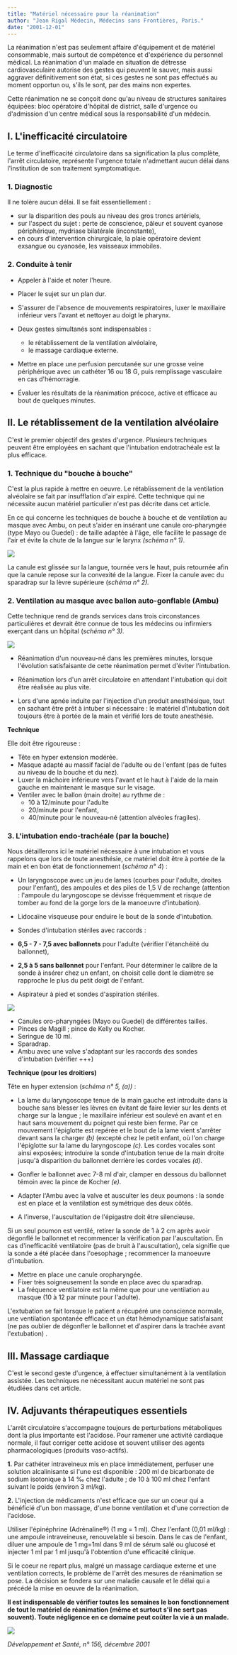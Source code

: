 ```yaml
---
title: "Matériel nécessaire pour la réanimation"
author: "Jean Rigal Médecin, Médecins sans Frontières, Paris."
date: "2001-12-01"
---
```


<div class="teaser"><p>La réanimation n'est pas seulement affaire d'équipement et de matériel consommable, mais surtout de compétence et d'expérience du personnel médical. La réanimation d'un malade en situation de détresse cardiovasculaire autorise des gestes qui peuvent le sauver, mais aussi aggraver définitivement son état, si ces gestes ne sont pas effectués au moment opportun ou, s'ils le sont, par des mains non expertes.</p>
<p>Cette réanimation ne se conçoit donc qu'au niveau de structures sanitaires équipées: bloc opératoire d'hôpital de district, salle d'urgence ou d'admission d'un centre médical sous la responsabilité d'un médecin.</p></div>

## I. L'inefficacité circulatoire

Le terme d'inefficacité circulatoire dans sa signification la plus complète, l'arrêt circulatoire, représente l'urgence totale n'admettant aucun délai dans l'institution de son traitement symptomatique.

### 1. Diagnostic

Il ne tolère aucun délai. Il se fait essentiellement :

- sur la disparition des pouls au niveau des gros troncs artériels,
- sur l'aspect du sujet : perte de conscience, pâleur et souvent cyanose périphérique, mydriase bilatérale (inconstante),
- en cours d'intervention chirurgicale, la plaie opératoire devient exsangue ou cyanosée, les vaisseaux immobiles.

### 2. Conduite à tenir

- Appeler à l'aide et noter l'heure.

- Placer le sujet sur un plan dur.

- S'assurer de l'absence de mouvements respiratoires, luxer le maxillaire inférieur vers l'avant et nettoyer au doigt le pharynx.

- Deux gestes simultanés sont indispensables :

  - le rétablissement de la ventilation alvéolaire,
  - le massage cardiaque externe.

- Mettre en place une perfusion percutanée sur une grosse veine périphérique avec un cathéter 16 ou 18 G, puis remplissage vasculaire en cas d'hémorragie.

- Évaluer les résultats de la réanimation précoce, active et efficace au bout de quelques minutes.

## II. Le rétablissement de la ventilation alvéolaire

C'est le premier objectif des gestes d'urgence. Plusieurs techniques peuvent être employées en sachant que l'intubation endotrachéale est la plus efficace.

### 1. Technique du "bouche à bouche"

C'est la plus rapide à mettre en oeuvre. Le rétablissement de la ventilation alvéolaire se fait par insufflation d'air expiré. Cette technique qui ne nécessite aucun matériel particulier n'est pas décrite dans cet article.

En ce qui concerne les techniques de bouche à bouche et de ventilation au masque avec Ambu, on peut s'aider en insérant une canule oro-pharyngée (type Mayo ou Guedel) : de taille adaptée à l'âge, elle facilite le passage de l'air et évite la chute de la langue sur le larynx *(schéma n° 1)*.

![](i948-1.jpg)

La canule est glissée sur la langue, tournée vers le haut, puis retournée afin que la canule repose sur la convexité de la langue. Fixer la canule avec du sparadrap sur la lèvre supérieure (*schéma n°* *2).*

### 2. Ventilation au masque avec ballon auto-gonflable (Ambu)

Cette technique rend de grands services dans trois circonstances particulières et devrait être connue de tous les médecins ou infirmiers exerçant dans un hôpital (*schéma n°* *3).*

![](i948-2.jpg)

- Réanimation d'un nouveau-né dans les premières minutes, lorsque l'évolution satisfaisante de cette réanimation permet d'éviter l'intubation.

- Réanimation lors d'un arrêt circulatoire en attendant l'intubation qui doit être réalisée au plus vite.

- Lors d'une apnée induite par l'injection d'un produit anesthésique, tout en sachant être prêt à intuber si nécessaire : le matériel d'intubation doit toujours être à portée de la main et vérifié lors de toute anesthésie.

**Technique**

Elle doit être rigoureuse :

- Tête en hyper extension modérée.
- Masque adapté au massif facial de l'adulte ou de l'enfant (pas de fuites au niveau de la bouche et du nez).
- Luxer la mâchoire inférieure vers l'avant et le haut à l'aide de la main gauche en maintenant le masque sur le visage.
- Ventiler avec le ballon (main droite) au rythme de :
  - 10 à 12/minute pour l'adulte
  - 20/minute pour l'enfant,
  - 40/minute pour le nouveau-né (attention alvéoles fragiles).

### 3. L'intubation endo-trachéale (par la bouche)

Nous détaillerons ici le matériel nécessaire à une intubation et vous rappelons que lors de toute anesthésie, ce matériel doit être à portée de la main et en bon état de fonctionnement (*schéma n° 4*) :

- Un laryngoscope avec un jeu de lames (courbes pour l'adulte, droites pour l'enfant), des ampoules et des piles de 1,5 V de rechange (attention : l'ampoule du laryngoscope se dévisse fréquemment et risque de tomber au fond de la gorge lors de la manoeuvre d'intubation).

- Lidocaïne visqueuse pour enduire le bout de la sonde d'intubation.

- Sondes d'intubation stériles avec raccords :

- **6,5 - 7 - 7,5 avec ballonnets** pour l'adulte (vérifier l'étanchéité du ballonnet),

- **2,5 à 5 sans ballonnet** pour l'enfant. Pour déterminer le calibre de la sonde à insérer chez un enfant, on choisit celle dont le diamètre se rapproche le plus du petit doigt de l'enfant.

- Aspirateur à pied et sondes d'aspiration stériles.

![](i948-3.jpg)

- Canules oro-pharyngées (Mayo ou Guedel) de différentes tailles.
- Pinces de Magill ; pince de Kelly ou Kocher.
- Seringue de 10 ml.
- Sparadrap.
- Ambu avec une valve s'adaptant sur les raccords des sondes d'intubation (vérifier +++)

**Technique (pour les droitiers)**

Tête en hyper extension (*schéma n° 5, (a))* :

- La lame du laryngoscope tenue de la main gauche est introduite dans la bouche sans blesser les lèvres en évitant de faire levier sur les dents et charge sur la langue ; le maxillaire inférieur est soulevé en avant et en haut sans mouvement du poignet qui reste bien ferme. Par ce mouvement l'épiglotte est repérée et le bout de la lame vient s'arrêter devant sans la charger *(b)* (excepté chez le petit enfant, où l'on charge l'épiglotte sur la lame du laryngoscope *(c)*. Les cordes vocales sont ainsi exposées; introduire la sonde d'intubation tenue de la main droite jusqu'à disparition du ballonnet derrière les cordes vocales *(d).*

- Gonfler le ballonnet avec 7-8 ml d'air, clamper en dessous du ballonnet témoin avec la pince de Kocher *(e)*.

- Adapter l'Ambu avec la valve et ausculter les deux poumons : la sonde est en place et la ventilation est symétrique des deux côtés.

- A l'inverse, l'auscultation de l'épigastre doit être silencieuse.

Si un seul poumon est ventilé, retirer la sonde de 1 à 2 cm après avoir dégonflé le ballonnet et recommencer la vérification par l'auscultation. En cas d'inefficacité ventilatoire (pas de bruit à l'auscultation), cela signifie que la sonde a été placée dans l'oesophage ; recommencer la manoeuvre d'intubation.

- Mettre en place une canule oropharyngée.
- Fixer très soigneusement la sonde en place avec du sparadrap.
- La fréquence ventilatoire est la même que pour une ventilation au masque (10 à 12 par minute pour l'adulte).

L'extubation se fait lorsque le patient a récupéré une conscience normale, une ventilation spontanée efficace et un état hémodynamique satisfaisant (ne pas oublier de dégonfler le ballonnet et d'aspirer dans la trachée avant l'extubation) .

## III. Massage cardiaque

C'est le second geste d'urgence, à effectuer simultanément à la ventilation assistée. Les techniques ne nécessitant aucun matériel ne sont pas étudiées dans cet article.

## IV. Adjuvants thérapeutiques essentiels

L'arrêt circulatoire s'accompagne toujours de perturbations métaboliques dont la plus importante est l'acidose. Pour ramener une activité cardiaque normale, il faut corriger cette acidose et souvent utiliser des agents pharmacologiques (produits vaso-actifs).

**1.** Par cathéter intraveineux mis en place immédiatement, perfuser une solution alcalinisante si l'une est disponible : 200 ml de bicarbonate de sodium isotonique à 14 ‰ chez l'adulte ; de 10 à 100 ml chez l'enfant suivant le poids (environ 3 ml/kg).

**2.** L'injection de médicaments n'est efficace que sur un coeur qui a bénéficié d'un bon massage, d'une bonne ventilation et d'une correction de l'acidose.

Utiliser l'épinéphrine (Adrénaline®) (1 mg = 1 ml). Chez l'enfant (0,01 ml/kg) : une ampoule intraveineuse, renouvelable si besoin. Dans le cas de l'enfant, diluer une ampoule de 1 mg=1ml dans 9 ml de sérum salé ou glucosé et injecter 1 ml par 1 ml jusqu'à l'obtention d'une efficacité clinique.

Si le coeur ne repart plus, malgré un massage cardiaque externe et une ventilation corrects, le problème de l'arrêt des mesures de réanimation se pose. La décision se fondera sur une maladie causale et le délai qui a précédé la mise en oeuvre de la réanimation.

**Il est indispensable de vérifier toutes les semaines le bon fonctionnement de tout le matériel de réanimation (même et surtout s'il ne sert pas souvent). Toute négligence en ce domaine peut coûter la vie à un malade.**

![](i948-4.jpg)

*Développement et Santé, n° 156, décembre 2001*
